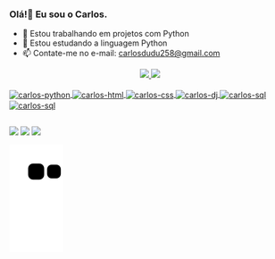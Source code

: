 ### Olá!👋 Eu sou o Carlos.

- 🔭 Estou trabalhando em projetos com Python
- 🌱 Estou estudando a linguagem Python
- 📫 Contate-me no e-mail: carlosdudu258@gmail.com

<div align="center">
  <a href="https://github.com/rafaballerini">
  <img height="180em" src="https://github-readme-stats.vercel.app/api?username=carlosdfranca&show_icons=true&theme=dark&include_all_commits=true&count_private=true"/>
  <img height="180em" src="https://github-readme-stats.vercel.app/api/top-langs/?username=carlosdfranca&layout=compact&langs_count=7&theme=dark"/>
</div>
<div style="display: inline_block"><br>
	<img align="center" alt="carlos-python" height="30" width="40" src="https://cdn.jsdelivr.net/gh/devicons/devicon/icons/python/python-original.svg" />
  <img align="center" alt="carlos-html" height="30" width="40" src="https://cdn.jsdelivr.net/gh/devicons/devicon/icons/html5/html5-original.svg" />
	<img align="center" alt="carlos-css" height="30" width="40" src="https://cdn.jsdelivr.net/gh/devicons/devicon/icons/css3/css3-original.svg" />
	<img align="center" alt="carlos-dj" height="30" width="40" src="https://cdn.jsdelivr.net/gh/devicons/devicon/icons/django/django-plain.svg" />
	<img align="center" alt="carlos-sql" height="30" width="40" src="https://cdn.jsdelivr.net/gh/devicons/devicon/icons/microsoftsqlserver/microsoftsqlserver-plain-wordmark.svg" />
	<img align="center" alt="carlos-sql" height="30" width="40" src="https://cdn.jsdelivr.net/gh/devicons/devicon/icons/mysql/mysql-original-wordmark.svg" />
</div>
	
##
	
<div> 
  <a href="https://www.instagram.com/carlos_d.franca" target="_blank"><img src="https://img.shields.io/badge/-Instagram-%23E4405F?style=for-the-badge&logo=instagram&logoColor=white" target="_blank"></a>
  <a href = "mailto:carlosdudu258@gmail.com"><img src="https://img.shields.io/badge/-Gmail-%23333?style=for-the-badge&logo=gmail&logoColor=white" target="_blank"></a>
  <a href="https://www.linkedin.com/in/carlos-eduardo-fran%C3%A7a-ribeiro-7b1b93186" target="_blank"><img src="https://img.shields.io/badge/-LinkedIn-%230077B5?style=for-the-badge&logo=linkedin&logoColor=white" target="_blank"></a> 
 
  ![Snake animation](https://github.com/rafaballerini/rafaballerini/blob/output/github-contribution-grid-snake.svg)
 
</div>
